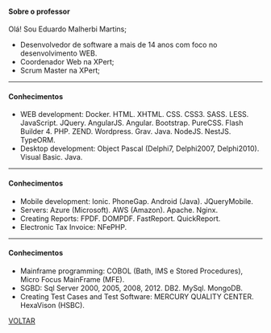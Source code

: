 #### Sobre o professor

Olá! Sou Eduardo Malherbi Martins;

- Desenvolvedor de software a mais de 14 anos com foco no desenvolvimento WEB.
- Coordenador Web na XPert;
- Scrum Master na XPert;

---

#### Conhecimentos

- WEB development: Docker. HTML. XHTML. CSS. CSS3. SASS. LESS. JavaScript. JQuery. AngularJS. Angular. Bootstrap. PureCSS. Flash Builder 4. PHP. ZEND. Wordpress. Grav. Java. NodeJS. NestJS. TypeORM.
- Desktop development: Object Pascal (Delphi7, Delphi2007, Delphi2010). Visual Basic. Java.

---

#### Conhecimentos

- Mobile development: Ionic. PhoneGap. Android (Java). JQueryMobile.
- Servers: Azure (Microsoft). AWS (Amazon). Apache. Nginx.
- Creating Reports: FPDF. DOMPDF. FastReport. QuickReport.
- Electronic Tax Invoice: NFePHP.

---

#### Conhecimentos

- Mainframe programming: COBOL (Bath, IMS e Stored Procedures), Micro Focus MainFrame (MFE).
- SGBD: Sql Server 2000, 2005, 2008, 2012. DB2. MySql. MongoDB.
- Creating Test Cases and Test Software: MERCURY QUALITY CENTER. HexaVison (HSBC).

[VOLTAR](../)
